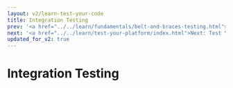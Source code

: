 ```yaml
---
layout: v2/learn-test-your-code
title: Integration Testing
prev: '<a href="../../learn/fundamentals/belt-and-braces-testing.html">Prev: Belt and Braces Testing</a>'
next: '<a href="../../learn/test-your-platform/index.html">Next: Test Your Platform</a>'
updated_for_v2: true
---
```

# Integration Testing

